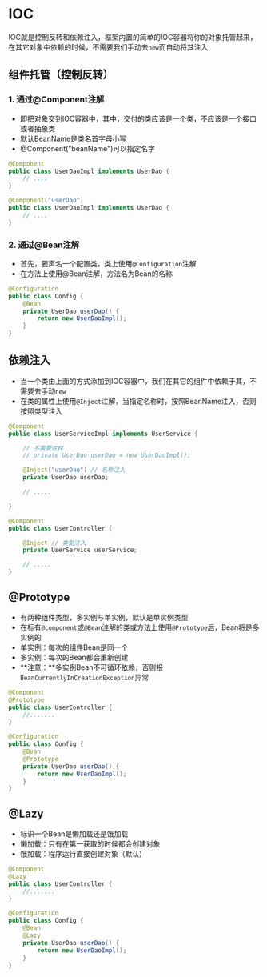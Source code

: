 # IOC

IOC就是控制反转和依赖注入，框架内置的简单的IOC容器将你的对象托管起来，在其它对象中依赖的时候，不需要我们手动去`new`而自动将其注入

## 组件托管（控制反转）

### 1. 通过@Component注解

* 即把对象交到IOC容器中，其中，交付的类应该是一个类，不应该是一个接口或者抽象类
* 默认BeanName是类名首字母小写
* @Component("beanName")可以指定名字

```java
@Component
public class UserDaoImpl implements UserDao {
	// ....
}

@Component("userDao")
public class UserDaoImpl implements UserDao {
	// ....
}
```

### 2. 通过@Bean注解

* 首先，要声名一个配置类，类上使用`@Configuration`注解
* 在方法上使用@Bean注解，方法名为Bean的名称

```java
@Configuration
public class Config {
    @Bean
    private UserDao userDao() {
        return new UserDaoImpl();
    }
}
```

## 依赖注入

* 当一个类由上面的方式添加到IOC容器中，我们在其它的组件中依赖于其，不需要去手动`new`
* 在类的属性上使用`@Inject`注解，当指定名称时，按照BeanName注入，否则按照类型注入

```java
@Component
public class UserServiceImpl implements UserService {

    // 不需要这样
    // private UserDao userDao = new UserDaoImpl();

    @Inject("userDao") // 名称注入
    private UserDao userDao;

	// .....

}

@Component
public class UserController {

    @Inject // 类型注入
    private UserService userService;

    // .....
}
```

## @Prototype

* 有两种组件类型，多实例与单实例，默认是单实例类型
* 在标有`@component`或`@Bean`注解的类或方法上使用`@Prototype`后，Bean将是多实例的
* 单实例：每次的组件Bean是同一个
* 多实例：每次的Bean都会重新创建
* **注意：**多实例Bean不可循环依赖，否则报`BeanCurrentlyInCreationException`异常

```java
@Component
@Prototype
public class UserController {
	//.......
}

@Configuration
public class Config {
    @Bean
    @Prototype
    private UserDao userDao() {
        return new UserDaoImpl();
    }
}
```

## @Lazy

* 标识一个Bean是懒加载还是饿加载
* 懒加载：只有在第一获取的时候都会创建对象
* 饿加载：程序运行直接创建对象（默认）

```java
@Component
@Lazy
public class UserController {
	//.......
}

@Configuration
public class Config {
    @Bean
    @Lazy
    private UserDao userDao() {
        return new UserDaoImpl();
    }
}
```


